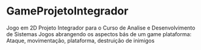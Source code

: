 # GameProjetoIntegrador
Jogo em 2D Projeto Integrador para o Curso de Analise e Desenvolvimento de Sistemas
Jogos abrangendo os aspectos bás de um game plataforma: Ataque, movimentação, plataforma,  destruição de inimigos
